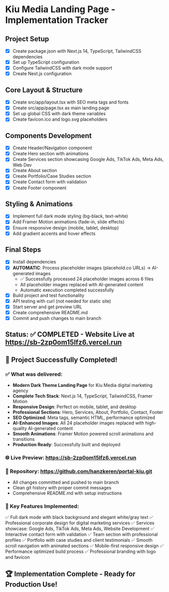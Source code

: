# Kiu Media Landing Page - Implementation Tracker

## Project Setup
- [x] Create package.json with Next.js 14, TypeScript, TailwindCSS dependencies
- [x] Set up TypeScript configuration
- [x] Configure TailwindCSS with dark mode support
- [x] Create Next.js configuration

## Core Layout & Structure
- [x] Create src/app/layout.tsx with SEO meta tags and fonts
- [x] Create src/app/page.tsx as main landing page
- [x] Set up global CSS with dark theme variables
- [x] Create favicon.ico and logo.svg placeholders

## Components Development
- [x] Create Header/Navigation component
- [x] Create Hero section with animations
- [x] Create Services section showcasing Google Ads, TikTok Ads, Meta Ads, Web Dev
- [x] Create About section
- [x] Create Portfolio/Case Studies section
- [x] Create Contact form with validation
- [x] Create Footer component

## Styling & Animations
- [x] Implement full dark mode styling (bg-black, text-white)
- [x] Add Framer Motion animations (fade-in, slide effects)
- [x] Ensure responsive design (mobile, tablet, desktop)
- [x] Add gradient accents and hover effects

## Final Steps
- [x] Install dependencies
- [x] **AUTOMATIC**: Process placeholder images (placehold.co URLs) → AI-generated images
  - ✅ Successfully processed 24 placeholder images across 6 files
  - All placeholder images replaced with AI-generated content
  - Automatic execution completed successfully
- [x] Build project and test functionality
- [x] API testing with curl (not needed for static site)
- [x] Start server and get preview URL
- [x] Create comprehensive README.md
- [x] Commit and push changes to main branch

## Status: ✅ COMPLETED - Website Live at https://sb-2zp0om15lfz6.vercel.run

## 🎉 Project Successfully Completed!

### ✅ What was delivered:
- **Modern Dark Theme Landing Page** for Kiu Media digital marketing agency
- **Complete Tech Stack**: Next.js 14, TypeScript, TailwindCSS, Framer Motion
- **Responsive Design**: Perfect on mobile, tablet, and desktop
- **Professional Sections**: Hero, Services, About, Portfolio, Contact, Footer
- **SEO Optimized**: Meta tags, semantic HTML, performance optimized
- **AI-Enhanced Images**: All 24 placeholder images replaced with high-quality AI-generated content
- **Smooth Animations**: Framer Motion powered scroll animations and transitions
- **Production Ready**: Successfully built and deployed

### 🌐 Live Preview: https://sb-2zp0om15lfz6.vercel.run

### 📁 Repository: https://github.com/hanzkeren/portal-kiu.git
- All changes committed and pushed to main branch
- Clean git history with proper commit messages
- Comprehensive README.md with setup instructions

### 🚀 Key Features Implemented:
✅ Full dark mode with black background and elegant white/gray text
✅ Professional corporate design for digital marketing services
✅ Services showcase: Google Ads, TikTok Ads, Meta Ads, Website Development
✅ Interactive contact form with validation
✅ Team section with professional profiles
✅ Portfolio with case studies and client testimonials
✅ Smooth scroll navigation with animated sections
✅ Mobile-first responsive design
✅ Performance optimized build process
✅ Professional branding with logo and favicon

## 🏆 Implementation Complete - Ready for Production Use!